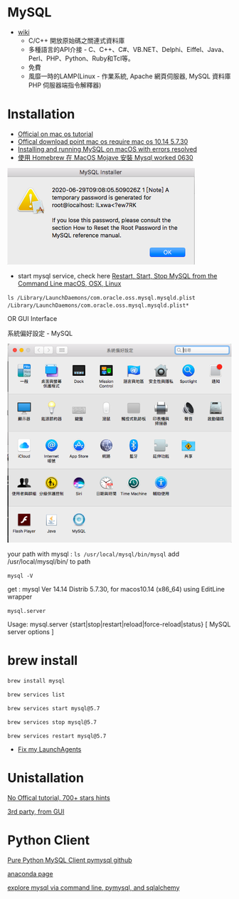 # MySQL
* [wiki](https://zh.wikipedia.org/wiki/MySQL)
  * C/C++ 開放原始碼之關連式資料庫
  * 多種語言的API介接 - C、C++、C#、VB.NET、Delphi、Eiffel、Java、Perl、PHP、Python、Ruby和Tcl等。
  * 免費
  * 風靡一時的LAMP(Linux - 作業系統, Apache 網頁伺服器, MySQL 資料庫 PHP 伺服器端指令解釋器)

# Installation

* [Official on mac os tutorial](https://dev.mysql.com/doc/mysql-osx-excerpt/5.7/en/osx-installation-pkg.html)
* [Offical download point mac os require mac os 10.14 5.7.30](https://dev.mysql.com/downloads/mysql/5.7.html)
* [Installing and running MySQL on macOS with errors resolved](https://medium.com/@jainakansha/installing-and-running-mysql-on-macos-with-errors-resolved-70ef53e3b5b9)
* [使用 Homebrew 在 MacOS Mojave 安裝 Mysql worked 0630](https://myapollo.com.tw/zh-tw/polly-install-mysql-using-homebrew/)

<img src='./images/mysql_1.png'></img>


* start mysql service, check here [Restart, Start, Stop MySQL from the Command Line macOS, OSX, Linux](https://coolestguidesontheplanet.com/start-stop-mysql-from-the-command-line-terminal-osx-linux/)

`ls /Library/LaunchDaemons/com.oracle.oss.mysql.mysqld.plist
/Library/LaunchDaemons/com.oracle.oss.mysql.mysqld.plist*`

OR GUI Interface

系統偏好設定 - MySQL

<img src='./images/mysql_2.png'></img>


your path with mysql : `ls /usr/local/mysql/bin/mysql`
add /usr/local/mysql/bin/ to path 

`mysql -V`

get : mysql  Ver 14.14 Distrib 5.7.30, for macos10.14 (x86_64) using  EditLine wrapper

`mysql.server`

Usage: mysql.server  {start|stop|restart|reload|force-reload|status}  [ MySQL server options ]

# brew install

`brew install mysql`

`brew services list`

`brew services start mysql@5.7`

`brew services stop mysql@5.7`

`brew services restart mysql@5.7`


* [Fix my LaunchAgents](https://apple.stackexchange.com/questions/224439/fix-my-launchagents)
# Unistallation

[No Offical tutorial, 700+ stars hints](https://gist.github.com/vitorbritto/0555879fe4414d18569d)

[3rd party, from GUI](https://nektony.com/how-to/uninstall-mysql-on-mac)


# Python Client

[Pure Python MySQL Client pymysql github](https://github.com/PyMySQL/PyMySQL)

[anaconda page](https://anaconda.org/anaconda/pymysql)

[explore mysql via command line, pymysql, and sqlalchemy](https://github.com/YLTsai0609/database_eplore/blob/master/mysql_exp/using_pymysql.py)